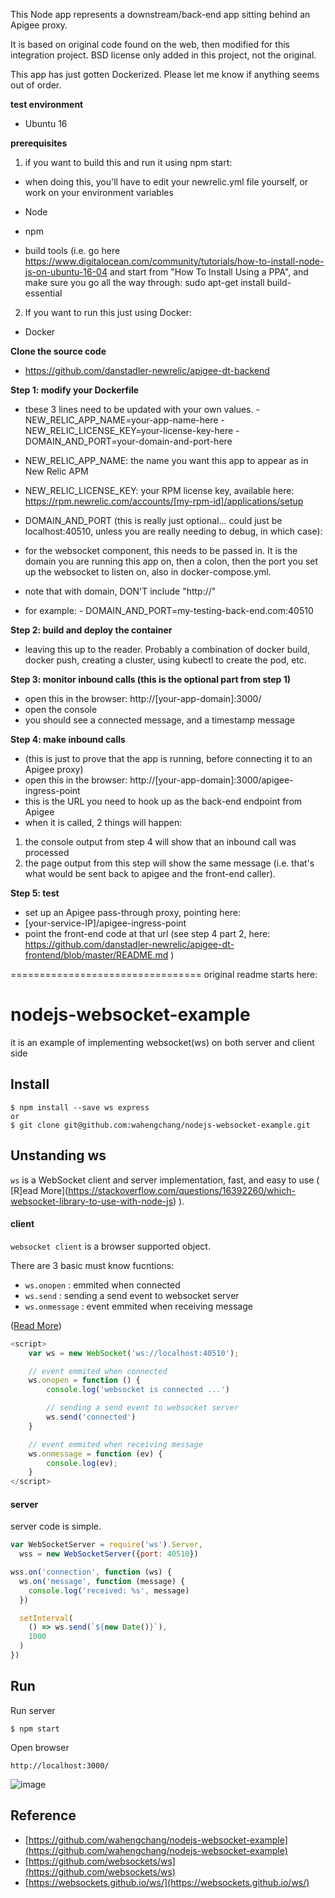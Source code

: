 This Node app represents a downstream/back-end app sitting behind an Apigee proxy.

It is based on original code found on the web, then modified for this integration project. BSD license only added in this project, not the original.

This app has just gotten Dockerized. Please let me know if anything seems out of order.


**test environment**
- Ubuntu 16


**prerequisites**

1) if you want to build this and run it using npm start:
- when doing this, you'll have to edit your newrelic.yml file yourself, or work on your environment variables

- Node
- npm
- build tools
(i.e. go here https://www.digitalocean.com/community/tutorials/how-to-install-node-js-on-ubuntu-16-04 and start from "How To Install Using a PPA", and make sure you go all the way through: sudo apt-get install build-essential


2) If you want to run this just using Docker:
- Docker


**Clone the source code**
- https://github.com/danstadler-newrelic/apigee-dt-backend


**Step 1: modify your Dockerfile**
- tbese 3 lines need to be updated with your own values.
      - NEW_RELIC_APP_NAME=your-app-name-here
      - NEW_RELIC_LICENSE_KEY=your-license-key-here
      - DOMAIN_AND_PORT=your-domain-and-port-here

- NEW_RELIC_APP_NAME: the name you want this app to appear as in New Relic APM

- NEW_RELIC_LICENSE_KEY: your RPM license key, available here: https://rpm.newrelic.com/accounts/[my-rpm-id]/applications/setup

- DOMAIN_AND_PORT (this is really just optional... could just be localhost:40510, unless you are really needing to debug, in which case):
- for the websocket component, this needs to be passed in. It is the domain you are running this app on, then a colon, then the port you set up the websocket to listen on, also in docker-compose.yml.
- note that with domain, DON'T include "http://"
- for example: 
      - DOMAIN_AND_PORT=my-testing-back-end.com:40510


**Step 2: build and deploy the container**
- leaving this up to the reader. Probably a combination of docker build, docker push, creating a cluster, using kubectl to create the pod, etc.

**Step 3: monitor inbound calls (this is the optional part from step 1)**
- open this in the browser: http://[your-app-domain]:3000/
- open the console
- you should see a connected message, and a timestamp message


**Step 4: make inbound calls**
- (this is just to prove that the app is running, before connecting it to an Apigee proxy)
- open this in the browser: http://[your-app-domain]:3000/apigee-ingress-point
- this is the URL you need to hook up as the back-end endpoint from Apigee
- when it is called, 2 things will happen:
1) the console output from step 4 will show that an inbound call was processed
2) the page output from this step will show the same message (i.e. that's what would be sent back to apigee and the front-end caller).


**Step 5: test**
- set up an Apigee pass-through proxy, pointing here:
- [your-service-IP]/apigee-ingress-point
- point the front-end code at that url (see step 4 part 2, here: https://github.com/danstadler-newrelic/apigee-dt-frontend/blob/master/README.md )






=================================
original readme starts here:

# nodejs-websocket-example
it is an example of implementing websocket(ws) on both server and client side

## Install
```
$ npm install --save ws express
or 
$ git clone git@github.com:wahengchang/nodejs-websocket-example.git
```

## Unstanding ws
 `ws` is a WebSocket client and server implementation, fast, and easy to use ( [R]ead More](https://stackoverflow.com/questions/16392260/which-websocket-library-to-use-with-node-js) ).

#### client
`websocket client` is a browser supported object.

There are 3 basic must know fucntions:
 - `ws.onopen` : emmited when connected
 - `ws.send` : sending a send event to websocket server
 - `ws.onmessage` : event emmited when receiving message 

([Read More](https://developer.mozilla.org/en-US/docs/Web/API/WebSockets_API/Writing_WebSocket_client_applications))

```js
<script>
    var ws = new WebSocket('ws://localhost:40510');

    // event emmited when connected
    ws.onopen = function () {
        console.log('websocket is connected ...')

        // sending a send event to websocket server
        ws.send('connected')
    }

    // event emmited when receiving message 
    ws.onmessage = function (ev) {
        console.log(ev);
    }
</script>
```



#### server
server code is simple.

```js
var WebSocketServer = require('ws').Server,
  wss = new WebSocketServer({port: 40510})

wss.on('connection', function (ws) {
  ws.on('message', function (message) {
    console.log('received: %s', message)
  })

  setInterval(
    () => ws.send(`${new Date()}`),
    1000
  )
})

```

## Run

Run server
```
$ npm start
``` 

Open browser
```
http://localhost:3000/
```

![image](https://user-images.githubusercontent.com/5538753/32210952-8d294d32-bdcd-11e7-9d14-b924fe52aacb.png)


## Reference
 - [https://github.com/wahengchang/nodejs-websocket-example](https://github.com/wahengchang/nodejs-websocket-example)
 - [https://github.com/websockets/ws](https://github.com/websockets/ws)
 - [https://websockets.github.io/ws/](https://websockets.github.io/ws/)
